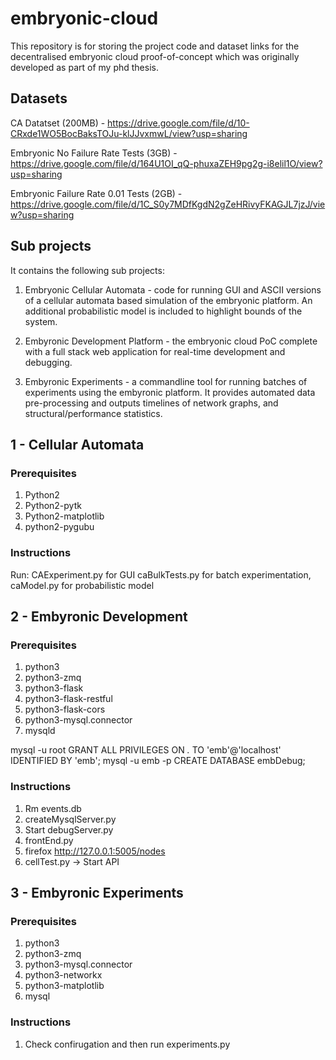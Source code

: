 # embryonic-cloud

This repository is for storing the project code and dataset links for the decentralised embryonic cloud proof-of-concept which was originally developed as part of my phd thesis. 

## Datasets

CA Datatset (200MB) - https://drive.google.com/file/d/10-CRxde1WO5BocBaksTOJu-klJJvxmwL/view?usp=sharing

Embryonic No Failure Rate Tests (3GB) - https://drive.google.com/file/d/164U1OI_qQ-phuxaZEH9pg2g-i8elil1O/view?usp=sharing

Embryonic Failure Rate 0.01 Tests (2GB) - https://drive.google.com/file/d/1C_S0y7MDfKgdN2gZeHRivyFKAGJL7jzJ/view?usp=sharing

## Sub projects

It contains the following sub projects:

1) Embryonic Cellular Automata - code for running GUI and ASCII versions of a cellular automata based simulation of the embryonic platform. An additional probabilistic model is included to highlight bounds of the system.

2) Embyronic Development Platform - the embryonic cloud PoC complete with a full stack web application for real-time development and debugging.

3) Embyronic Experiments - a commandline tool for running batches of experiments using the embyronic platform. It provides automated data pre-processing and outputs timelines of network graphs, and structural/performance statistics.


## 1 - Cellular Automata


### Prerequisites

1) Python2
2) Python2-pytk
3) Python2-matplotlib
4) python2-pygubu

### Instructions

Run:
CAExperiment.py for GUI 
caBulkTests.py for batch experimentation, 
caModel.py for probabilistic model


## 2 -  Embyronic Development

### Prerequisites 
1) python3
1) python3-zmq
2) python3-flask
3) python3-flask-restful
4) python3-flask-cors
5) python3-mysql.connector
6) mysqld

  mysql -u root
  GRANT ALL PRIVILEGES ON *.* TO 'emb'@'localhost' IDENTIFIED BY 'emb';
  mysql -u emb -p
  CREATE DATABASE embDebug;


### Instructions 

1) Rm events.db
2) createMysqlServer.py
2) Start debugServer.py
4) frontEnd.py
5) firefox http://127.0.0.1:5005/nodes
6)  cellTest.py -> Start API


## 3 - Embyronic Experiments


### Prerequisites
1) python3
2) python3-zmq
3) python3-mysql.connector
4) python3-networkx
5) python3-matplotlib
6) mysql


### Instructions

1) Check confirugation and then run experiments.py





